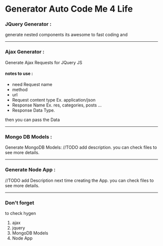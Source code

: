 # Generator Auto Code Me 4 Life

### JQuery Generator : 
generate nested components its awesome to fast coding and

---

### Ajax Generator : 
Generate Ajax Requests for JQuery JS 
#### notes to use : 
- need Request name 
- method 
- url
- Request content type Ex. application/json
- Response Name Ex. res, categories, posts ... 
- Response Data Type.

then you can pass the Data 

---

### Mongo DB Models : 
Generate MongoDB Models: 
//TODO add description. 
you can check files to see more details. 

---

### Generate Node App : 
//TODO add Description next time creating the App. 
you can check files to see more details. 

---

### **Don't forget** 
to check hygen 
1. ajax
2. jquery
3. MongoDB Models
4. Node App
